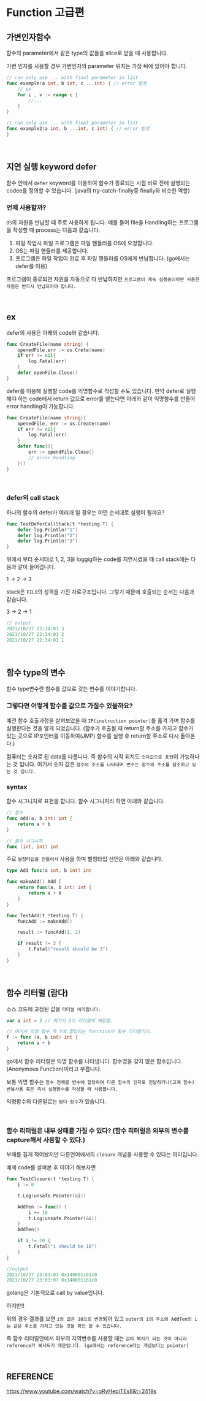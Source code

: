 Function 고급편
===

## 가변인자함수

함수의 parameter에서 같은 type의 값들을 slice로 받을 때 사용합니다. 


가변 인자를 사용할 경우 가변인자의 parameter 위치는 가장 뒤에 있어야 합니다.
```go
// can only use ... with final parameter in list
func example(a int, b int, c ...int) { // error 발생
    // ex
    for i , v := range c {
        //...
    }
}

// can only use ... with final parameter in list
func example2(a int, b ...int, c int) { // error 발생
}
```

<br>

## 지연 실행 keyword defer

함수 안에서 `defer` keyword를 이용하여 함수가 종료되는 시점 바로 전에 실행되는 codee를 정의할 수 있습니다. (java의 try-catch-finally중 finally와 비슷한 역할) 

### 언제 사용할까?

`OS`의 자원을 반납할 때 주로 사용하게 됩니다. 예를 들어 file을 Handling하는 프로그램을 작성할 때 process는 다음과 같습니다.

1. 파일 작업시 파일 프로그램은 파일 핸들러를 OS에 요청합니다.
2. OS는 파일 핸들러를 제공합니다.
3. 프로그램은 파일 작업이 완료 후 파일 핸들러를 OS에게 반납합니다. (go에서는 defer를 이용)

프로그램이 종료되면 자원을 자동으로 다 반납하지만 `프로그램이 계속 실행중이라면 사용한 자원은 반드시 반납되어야 합니다.`

<br>

## ex

defer의 사용은 아래의 code와 같습니다.

```go
func CreateFile(name string) {
    openedFile,err := os.Crete(name)
    if err != nil{
        log.Fatal(err)
    }
    defer openFile.Close()
}
```

defer를 이용해 실행할 code를 익명함수로 작성할 수도 있습니다. 만약 defer로 실행해야 하는 code에서 return 값으로 error를 뱉는다면 아래와 같이 익명함수를 만들어 error handling이 가능합니다.

```go
func CreateFile(name string){
    openedFile, err := os.Create(name)
    if err != nil{
        log.Fatal(err)
    }
    defer func(){
        err := opendFile.Close()
        // error handling
    }()
}
```
<br>

### defer의 call stack

하나의 함수의 defer가 여러개 일 경우는 어떤 순서대로 실행이 될까요?

```go
func TestDeferCallStack(t *testing.T) {
	defer log.Println("1")
	defer log.Println("2")
	defer log.Println("3")
}
```

위에서 부터 순서대로 1, 2, 3을 loggig하는 code를 지연시켰을 때 call stack에는 다음과 같이 들어갑니다.

1 -> 2 -> 3

stack은 `FILO`의 성격을 가진 자료구조입니다. 그렇기 때문에 호출되는 순서는 다음과 같습니다.

3 -> 2 -> 1

```go
// output
2021/10/27 22:34:01 3
2021/10/27 22:34:01 2
2021/10/27 22:34:01 1
```

<br>

## 함수 type의 변수

함수 type변수란 함수를 값으로 갖는 변수를 이야기합니다. 

### 그렇다면 어떻게 함수를 값으로 가질수 있을까요?

예전 함수 호출과정을 살펴보았을 때 `IP(instruction pointer)`를 옮겨 가며 함수를 실행한다는 것을 알게 되었습니다. (함수가 호출될 때 return할 주소를 가지고 함수가 있는 곳으로 IP포인터를 이동하여(JMP) 함수를 실행 후 return할 주소로 다시 돌아온다.)

컴퓨터는 숫자로 된 data를 다룹니다. 즉 함수의 시작 위치도 `숫자값으로 표현`이 가능하다는 것 입니다. 여기서 숫자 값은 `함수의 주소를 나타내며 변수는 함수의 주소를 참조하고 있는 것 입니다.`

### syntax

함수 시그니처로 표현을 합니다. 함수 시그니처라 하면 아래와 같습니다.

```go
// 함수
func add(a, b int) int {
    return a + b
}

// 함수 시그니처
func (int, int) int
```

주로 `별칭타입을 만들어서` 사용을 하며 별칭타입 선언은 아래와 같습니다.

```go
type Add func(a int, b int) int

func makeAdd() Add {
	return func(a, b int) int {
		return a + b
	}
}

func TestAdd(t *testing.T) {
	funcAdd := makeAdd()

	result := funcAdd(1, 2)

	if result != 3 {
		t.Fatal("result should be 3")
	}
}
```

<Br>

## 함수 리터럴 (람다)

소스 코드에 고정된 값을 `리터럴 이라합니다.`

```go
var a int = 3 // 여기서 3이 리터럴에 해당함.

// 여기서 익명 함수 즉 f에 할당되는 function이 함수 리터럴이다.
f := func (a, b int) int {
    return a + b
}
```

go에서 함수 리터럴은 익명 함수를 나타냅니다. 함수명을 갖지 않은 함수입니다. (Anonymous Function)이라고 부릅니다.

보통 익명 함수는 `함수 전체를 변수에 할당하여 다른 함수의 인자로 전달하거나(고계 함수) 반복사용 혹은 즉시 실행함수를 작성할 때 사용합니다.`

익명함수의 다른말로는 `람다 함수`가 있습니다.

<br>

### 함수 리터럴은 내부 상태를 가질 수 있다? (함수 리터럴은 외부의 변수를 capture해서 사용할 수 있다.)

부재를 길게 적어놨지만 다른언어에서의 `closure` 개념을 사용할 수 있다는 의미입니다.

예제 code를 살펴본 후 이야기 해보자면

```go
func TestClosure(t *testing.T) {
	i := 0

	t.Log(unsafe.Pointer(&i))

	AddTen := func() {
		i += 10
		t.Log(unsafe.Pointer(&i))
	}
	AddTen()

	if i != 10 {
		t.Fatal("i should be 10")
	}
}

//output
2021/10/27 23:03:07 0x140001161c0
2021/10/27 23:03:07 0x140001161c0
```

golang은 기본적으로 call by value입니다. 

하지만!!

위의 경우 결과를 보면 `i의 값은 10으로 변경`되어 있고 `outer의 i의 주소와 AddTen의 i는 같은 주소를 가지고 있는 것을 확인 할 수 있습니다.`

즉 함수 리터럴안에서 외부의 지역변수를 사용할 때는 `값이 복사가 되는 것이 아니라 reference가 복사되기 때문입니다. (go에서는 reference라는 개념보다는 pointer)`

<br>

## REFERENCE

https://www.youtube.com/watch?v=qRyHepiTEs8&t=2419s










